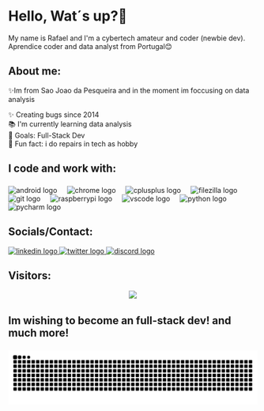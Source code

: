 <h1 align="left">Hello, Wat´s up?👋</h1>


<p align="left">My name is Rafael and I'm a cybertech amateur and coder (newbie dev). Aprendice coder and data analyst from Portugal😊</p>

###

<h2 align="left">About me:</h2>
<p align="left">✨Im from Sao Joao da Pesqueira and in the moment im foccusing on data analysis </p>
<p align="left">✨ Creating bugs since 2014<br>📚 I'm currently learning data analysis<br>🎯 Goals: Full-Stack Dev<br>🎲 Fun fact: i do repairs in tech as hobby</p>


###

###

<h2 align="left">I code and work with:</h2>

###

<div align="left">
  <img src="https://cdn.jsdelivr.net/gh/devicons/devicon/icons/android/android-original.svg" height="40" alt="android logo"  />
  <img width="12" />
  <img src="https://cdn.jsdelivr.net/gh/devicons/devicon/icons/chrome/chrome-original.svg" height="40" alt="chrome logo"  />
  <img width="12" />
  <img src="https://cdn.jsdelivr.net/gh/devicons/devicon/icons/cplusplus/cplusplus-original.svg" height="40" alt="cplusplus logo"  />
  <img width="12" />
  <img src="https://cdn.jsdelivr.net/gh/devicons/devicon/icons/filezilla/filezilla-plain.svg" height="40" alt="filezilla logo"  />
  <img width="12" />
  <img src="https://cdn.jsdelivr.net/gh/devicons/devicon/icons/git/git-original.svg" height="40" alt="git logo"  />
  <img width="12" />
  <img src="https://cdn.jsdelivr.net/gh/devicons/devicon/icons/raspberrypi/raspberrypi-original.svg" height="40" alt="raspberrypi logo"  />
  <img width="12" />
  <img src="https://cdn.jsdelivr.net/gh/devicons/devicon/icons/vscode/vscode-original.svg" height="40" alt="vscode logo"  />
  <img width="12" />
  <img src="https://cdn.jsdelivr.net/gh/devicons/devicon/icons/python/python-original.svg" height="40" alt="python logo"  />
  <img width="12" />
  <img src="https://cdn.jsdelivr.net/gh/devicons/devicon/icons/pycharm/pycharm-original.svg" height="40" alt="pycharm logo"  />
</div>

###

###
<h2 align="mid">Socials/Contact:</h2>
<div align="left">
  <a href="https://www.linkedin.com/in/rafael-roldao-8035b0286/" target="_blank">
    <img src="https://raw.githubusercontent.com/maurodesouza/profile-readme-generator/master/src/assets/icons/social/linkedin/default.svg" width="52" height="40" alt="linkedin logo"  />
  </a>
  <a href="https://twitter.com/Keodo4" target="_blank">
    <img src="https://raw.githubusercontent.com/maurodesouza/profile-readme-generator/master/src/assets/icons/social/twitter/default.svg" width="52" height="40" alt="twitter logo"  />
  </a>
  <a href="https://discord.com/users/597033467217313793" target="_blank">
    <img src="https://raw.githubusercontent.com/maurodesouza/profile-readme-generator/master/src/assets/icons/social/discord/default.svg" width="52" height="40" alt="discord logo"  />
  </a>
</div>

###
<h2 align="left">Visitors:</h2>

<div align="center">
  <img src="https://profile-counter.glitch.me/Keod0/count.svg?"  />
</div>

###
<h2 align="left">Im wishing to become an full-stack dev! and much more!</h2>

###

<img src="https://raw.githubusercontent.com/Keod0/Keod0/output/snake.svg" alt="Snake animation" />

###

